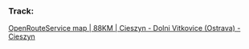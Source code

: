 ### Track:
[OpenRouteService map | 88KM | Cieszyn - Dolni Vitkovice (Ostrava) - Cieszyn](https://classic-maps.openrouteservice.org/directions?n1=49.756983&n2=18.447676&n3=13&a=49.751012,18.626305,49.750953,18.486106,49.720595,18.353004,49.817877,18.276991,49.751979,18.438363,49.750981,18.626482&b=1a&c=0&k1=en-US&k2=km)
